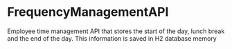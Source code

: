# FrequencyManagementAPI
Employee time management API that stores the start of the day, lunch break and the end of the day. This information is saved in H2 database memory
